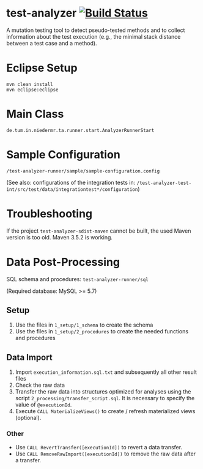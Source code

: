 # test-analyzer [![Build Status](https://travis-ci.org/cqse/test-analyzer.svg?branch=master)](https://travis-ci.org/cqse/test-analyzer)

A mutation testing tool to detect pseudo-tested methods and to collect information about the test execution (e.g., the minimal stack distance between a test case and a method).

# Eclipse Setup

```
mvn clean install
mvn eclipse:eclipse
```

# Main Class
`de.tum.in.niedermr.ta.runner.start.AnalyzerRunnerStart`

# Sample Configuration
`/test-analyzer-runner/sample/sample-configuration.config`

(See also: configurations of the integration tests in: `/test-analyzer-test-int/src/test/data/integrationtest*/configuration`)

# Troubleshooting
If the project `test-analyzer-sdist-maven` cannot be built, the used Maven version is too old. Maven 3.5.2 is working.

# Data Post-Processing
SQL schema and procedures: `test-analyzer-runner/sql`

(Required database: MySQL >= 5.7)

## Setup
1. Use the files in `1_setup/1_schema` to create the schema
2. Use the files in `1_setup/2_procedures` to create the needed functions and procedures

## Data Import
1. Import `execution_information.sql.txt` and subsequently all other result files
2. Check the raw data
3. Transfer the raw data into structures optimized for analyses using the script `2_processing/transfer_script.sql`. It is necessary to specify the value of `@executionId`.
4. Execute `CALL MaterializeViews()` to create / refresh materialized views (optional).

### Other
* Use `CALL RevertTransfer([executionId])` to revert a data transfer.
* Use `CALL RemoveRawImport([executionId])` to remove the raw data after a transfer.